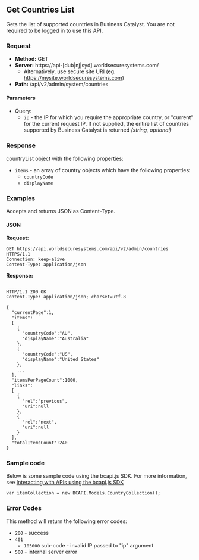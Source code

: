 ## Get Countries List

Gets the list of supported countries in Business Catalyst. You are not required to be logged in to use this API.

### Request

* **Method:** GET
* **Server:** https://api-[dub|nj|syd].worldsecuresystems.com/
  * Alternatively, use secure site URI (eg. https://mysite.worldsecuresystems.com)
* **Path:** /api/v2/admin/system/countries

#### Parameters ####

* Query:
	* `ip` - the IP for which you require the appropriate country, or "current" for the current request IP. If not supplied, the entire list of countries supported by Business Catalyst is returned *(string, optional)*

### Response

countryList object with the following properties:

* `items` - an array of country objects which have the following properties:
	* `countryCode`
	* `displayName`

### Examples

Accepts and returns JSON as Content-Type.

#### JSON

**Request:**
~~~
GET https://api.worldsecuresystems.com/api/v2/admin/countries HTTPS/1.1
Connection: keep-alive
Content-Type: application/json
~~~

**Response:**
~~~

HTTP/1.1 200 OK
Content-Type: application/json; charset=utf-8
 
{
  "currentPage":1,
  "items":
  [
    {
      "countryCode":"AU",
      "displayName":"Australia"
    },
    {
      "countryCode":"US",
      "displayName":"United States"
    },
    ...
  ],
  "itemsPerPageCount":1000,
  "links":
  [
    {
      "rel":"previous",
      "uri":null
    },
    {
      "rel":"next",
      "uri":null
    }
  ],
  "totalItemsCount":240
}
~~~

### Sample code

Below is some sample code using the bcapi.js SDK. For more information, see [Interacting with APIs using the bcapi.js SDK](http://docs.businesscatalyst.com/content/developer-guides/APIs/javascript-SDK.html)

~~~
var itemCollection = new BCAPI.Models.CountryCollection();
~~~

### Error Codes

This method will return the following error codes:

* `200` - success
* `401`
	* `105000` sub-code - invalid IP passed to "ip" argument
* `500` - internal server error
